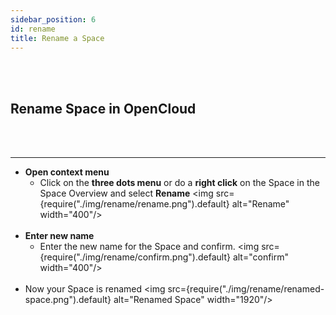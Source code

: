 ```yaml
---
sidebar_position: 6
id: rename
title: Rename a Space
---
```

<br/><br/>

## Rename Space in OpenCloud
<br/><br/>

---

- **Open context menu**  
   - Click on the **three dots menu** or do a **right click** on the Space in the Space Overview and select **Rename**
   <img src={require("./img/rename/rename.png").default} alt="Rename" width="400"/> 
<br/><br/>
- **Enter new name**  
   - Enter the new name for the Space and confirm.
   <img src={require("./img/rename/confirm.png").default} alt="confirm" width="400"/> 
<br/><br/>
- Now your Space is renamed
   <img src={require("./img/rename/renamed-space.png").default} alt="Renamed Space" width="1920"/> 

